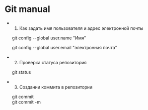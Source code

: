 # Git manual
 * 1. Как задать имя пользователя и адрес электронной почты
   
   git config --global user.name "Имя"
   
   git config --global user.email "электронная почта"

* 2. Проверка статуса репозитория
      
    git status

* 3. Создании коммита в репозитории 

   git commit  
   git commit -m
